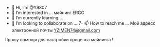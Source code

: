 - 👋 Hi, I’m @Y9807
- 👀 I’m interested in ... майнинг ERGO
- 🌱 I’m currently learning ...
- 💞️ I’m looking to collaborate on ...
7- 📫 How to reach me ... Мой адресс электронной почты YZIMEN74@gmail.com

<!---
Y9807/Y9807 is a ✨ special ✨ repository because its `README.md` (this file) appears on your GitHub profile.
You can click the Preview link to take a look at your changes.
--->
Прошу помощи  для настройки процесса майнинга !
